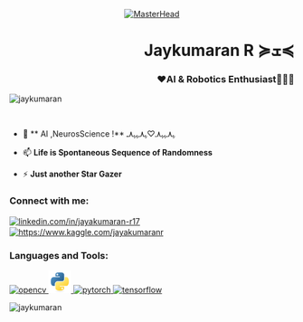 <p align="center">
  <a href="https://jaykumaran.io">
    <img src="https://github.com/Jaykumaran/Jaykumaran/blob/main/readmegif.gif" alt="MasterHead">
  </a>
</p>
<h1 align="right">Jaykumaran R ≽ܫ≼</h1>
<h3 align="right">❤️AI & Robotics Enthusiast🧑🏻‍💻</h3>
<!-- <img align = "right" alt="Coding" width="400" src="https://s.yimg.com/ny/api/res/1.2/SgbY9M0ED4pTGQ7U6MaEnw--/YXBwaWQ9aGlnaGxhbmRlcjt3PTcwNTtoPTM5NztjZj13ZWJw/https://s.yimg.com/os/creatr-uploaded-images/2023-06/fff63b50-0943-11ee-a9dd-649a2dab66a0"> -->
<p align="left"> <img src="https://komarev.com/ghpvc/?username=jaykumaran&label=Profile%20views&color=0e75b6&style=flat" alt="jaykumaran" /> </p>

<p align="left"> <a href="https://twitter.com/" target="blank"><img src="https://img.shields.io/twitter/follow/?logo=twitter&style=for-the-badge" alt="" /></a> </p>

- 💬 ** AI ,NeurosScience !** ﮩ٨ـﮩﮩ٨ـ♡ﮩ٨ـﮩﮩ٨ـ

- 📫 **Life is Spontaneous Sequence of Randomness**

- ⚡ **Just another Star Gazer**

<h3 align="left">Connect with me:</h3>
<p align="left">
  <a href="https://linkedin.com/in/jayakumaran-r17" target="_blank"><img align="center" src="https://raw.githubusercontent.com/rahuldkjain/github-profile-readme-generator/master/src/images/icons/Social/linked-in-alt.svg" alt="linkedin.com/in/jayakumaran-r17" height="30" width="40" /></a>
  <a href="https://www.kaggle.com/jayakumaranr" target="_blank"><img align="center" src="https://raw.githubusercontent.com/rahuldkjain/github-profile-readme-generator/master/src/images/icons/Social/kaggle.svg" alt="https://www.kaggle.com/jayakumaranr" height="30" width="40" /></a>
</p>



<h3 align="left">Languages and Tools:</h3>
<p align="left">  <a href="https://www.mongodb.com/" target="_blank" rel="noreferrer"> <a href="https://opencv.org/" target="_blank" rel="noreferrer"> <img src="https://www.vectorlogo.zone/logos/opencv/opencv-icon.svg" alt="opencv" width="40" height="40"/> </a>  <a href="https://www.python.org" target="_blank" rel="noreferrer"> <img src="https://raw.githubusercontent.com/devicons/devicon/master/icons/python/python-original.svg" alt="python" width="40" height="40"/> </a> <a href="https://pytorch.org/" target="_blank" rel="noreferrer"> <img src="https://www.vectorlogo.zone/logos/pytorch/pytorch-icon.svg" alt="pytorch" width="40" height="40"/> </a>   <a href="https://www.tensorflow.org" target="_blank" rel="noreferrer"> <img src="https://www.vectorlogo.zone/logos/tensorflow/tensorflow-icon.svg" alt="tensorflow" width="40" height="40"/> </a>  </p>

<div style="display: flex; justify-content: space-between;">
  <img align="center" src="https://github-readme-stats.vercel.app/api/top-langs?username=jaykumaran&show_icons=true&locale=en&layout=compact" alt="jaykumaran" style="flex: 1;">
<!--   <img align="center" src="https://github-readme-stats.vercel.app/api?username=jaykumaran&show_icons=true&locale=en" alt="jaykumaran" style="flex: 1;"> -->
 
</div>

<!-- <img src="https://freight.cargo.site/t/original/i/38fa54e0c4e7d757054252850f4f5ea41e702d9fbaec5b9763d7781f57e79c7f/SylviaBoomerYang_helloworld4.gif" > -->
<!-- <p align="center">
  <a href="https://jaykumaran.io">
    <img src="https://freight.cargo.site/t/original/i/38fa54e0c4e7d757054252850f4f5ea41e702d9fbaec5b9763d7781f57e79c7f/SylviaBoomerYang_helloworld4.gif" alt="MasterHead">
  </a>
</p> -->

